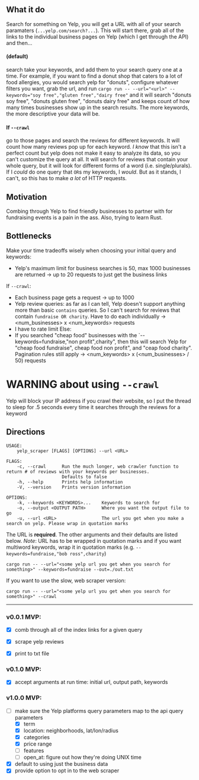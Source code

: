 ## What it do
Search for something on Yelp, you will get a URL with all of your search paramaters (`...yelp.com/search?...`).
This will start there, grab all of the links to the individual business pages on Yelp (which I get through the API) and then...

#### (default)
search take your keywords, and add them to your search query one at a time. For example, if you want to find a donut shop that caters to a lot of food allergies, you would search yelp for "donuts", configure whatever filters you want, grab the url, and run `cargo run -- --url="<url>" --keywords="soy free","gluten free","dairy free"` and it will search "donuts soy free", "donuts gluten free", "donuts dairy free" and keeps count of how many times businesses show up in the search results. The more keywords, the more descriptive your data will be.

#### If `--crawl`
go to those pages and search the reviews for different keywords. It will count how many reviews pop up for each keyword. *I know* that this isn't a perfect count but yelp does not make it easy to analyze its data, so you can't customize the query at all. It will search for reviews that contain your whole query, but it will look for different forms of a word (i.e. single/plurals). If I *could* do one query that `OR`s my keywords, I *would*. But as it stands, I can't, so this has to make *a lot* of HTTP requests.

## Motivation
Combing through Yelp to find friendly businesses to partner with for fundraising events is a pain in the ass. Also, trying to learn Rust.

## Bottlenecks
Make your time tradeoffs wisely when choosing your initial query and keywords:
* Yelp's maximum limit for business searches is 50, max 1000 businesses are returned -> up to 20 requests to just get the business links

If `--crawl`:
* Each business page gets a request -> up to 1000
* Yelp review queries: as far as I can tell, Yelp doesn't support anything more than basic `contains` queries. So I can't search for reviews that contain `fundraise OR charity`. Have to do each individually -> <num_businesses> x <num_keywords> requests
* I have to rate limit
Else:
* If you searched "cheap food" businesses with the `--keywords=fundraise,"non profit",charity", then this will search Yelp for "cheap food fundraise", cheap food non profit", and "ceap food charity". Pagination rules still apply -> <num_keywords> x (<num_businesses> / 50) requests


# WARNING about using `--crawl`
Yelp will block your IP address if you crawl their website, so I put the thread to sleep for .5 seconds every time it searches through the reviews for a keyword


## Directions
```
USAGE:
    yelp_scraper [FLAGS] [OPTIONS] --url <URL>

FLAGS:
    -c, --crawl      Run the much longer, web crawler function to return # of reviews with your keywords per businesses.
                     Defaults to false
    -h, --help       Prints help information
    -V, --version    Prints version information

OPTIONS:
    -k, --keywords <KEYWORDS>...    Keywords to search for
    -o, --output <OUTPUT PATH>      Where you want the output file to go
    -u, --url <URL>                 The url you get when you make a search on yelp. Please wrap in quotation marks
```

The URL is **required**. The other arguments and their defaults are listed below. *Note*: URL has to be wrapped in quotation marks and if you want multiword keywords, wrap it in quotation marks (e.g. `--keywords=fundraise,"bob ross",charity`)

```
cargo run -- --url="<some yelp url you get when you search for something>" --keywords=fundraise --out=./out.txt
```

If you want to use the slow, web scraper version:
```
cargo run -- --url="<some yelp url you get when you search for something>" --crawl
```

<hr>

### v0.0.1 MVP:
- [x] comb through all of the index links for a given query
- [x] scrape yelp reviews
- [x] print to txt file


### v0.1.0 MVP:
- [x] accept arguments at run time: initial url, output path, keywords


### v1.0.0 MVP:
- [ ] make sure the Yelp platforms query parameters map to the api query parameters
    - [x] term
    - [x] location: neighborhoods, lat/lon/radius
    - [x] categories
    - [x] price range
    - [ ] features
    - [ ] open_at: figure out how they're doing UNIX time

- [x] default to using just the business data
- [x] provide option to opt in to the web scraper
